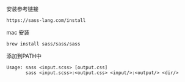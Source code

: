 安装参考链接

```
https://sass-lang.com/install
```

mac 安装

```
brew install sass/sass/sass
```

添加到PATH中

```
Usage: sass <input.scss> [output.css]
       sass <input.scss>:<output.css> <input/>:<output/> <dir/>
```



